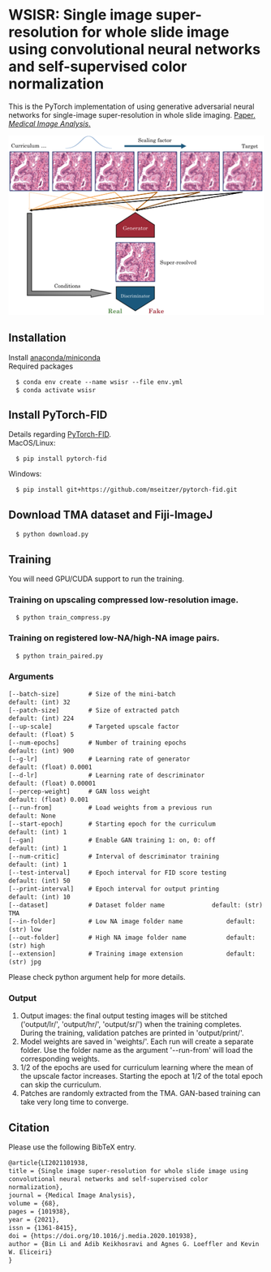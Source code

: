 # WSISR: Single image super-resolution for whole slide image using convolutional neural networks and self-supervised color normalization  
This is the PyTorch implementation of using generative adversarial neural networks for single-image super-resolution in whole slide imaging. [Paper. *Medical Image Analysis*.](https://www.sciencedirect.com/science/article/abs/pii/S1361841520303029)

<div align="center">
  <img src="thumbnails/github.png" width="700px" />
</div>

## Installation
Install [anaconda/miniconda](https://docs.conda.io/en/latest/miniconda.html)  
Required packages
```
  $ conda env create --name wsisr --file env.yml
  $ conda activate wsisr
```

## Install PyTorch-FID
Details regarding [PyTorch-FID](https://github.com/mseitzer/pytorch-fid).  
MacOS/Linux:  
```  
  $ pip install pytorch-fid
```
Windows:  
```  
  $ pip install git+https://github.com/mseitzer/pytorch-fid.git
```
 
## Download TMA dataset and Fiji-ImageJ
```  
  $ python download.py
```
  
## Training
You will need GPU/CUDA support to run the training.
### Training on upscaling compressed low-resolution image.  
```  
  $ python train_compress.py
```
### Training on registered low-NA/high-NA image pairs. 
```  
  $ python train_paired.py
```

### Arguments
```
[--batch-size]        # Size of the mini-batch                  default: (int) 32
[--patch-size]        # Size of extracted patch                 default: (int) 224
[--up-scale]          # Targeted upscale factor                 default: (float) 5
[--num-epochs]        # Number of training epochs               default: (int) 900
[--g-lr]              # Learning rate of generator              default: (float) 0.0001
[--d-lr]              # Learning rate of descriminator          default: (float) 0.00001
[--percep-weight]     # GAN loss weight                         default: (float) 0.001
[--run-from]          # Load weights from a previous run        default: None
[--start-epoch]       # Starting epoch for the curriculum       default: (int) 1
[--gan]               # Enable GAN training 1: on, 0: off       default: (int) 1
[--num-critic]        # Interval of descriminator training      default: (int) 1
[--test-interval]     # Epoch interval for FID score testing    default: (int) 50
[--print-interval]    # Epoch interval for output printing      default: (int) 10
[--dataset]           # Dataset folder name      		default: (str) TMA
[--in-folder]         # Low NA image folder name     		default: (str) low
[--out-folder]        # High NA image folder name      		default: (str) high
[--extension]         # Training image extension      		default: (str) jpg
```
Please check python argument help for more details.  

### Output
1. Output images: the final output testing images will be stitched ('output/lr/', 'output/hr/', 'output/sr/') when the training completes. During the training, validation patches are printed in 'output/print/'.  
2. Model weights are saved in 'weights/'. Each run will create a separate folder. Use the folder name as the argument '--run-from' will load the corresponding weights.  
3. 1/2 of the epochs are used for curriculum learning where the mean of the upscale factor increases. Starting the epoch at 1/2 of the total epoch can skip the curriculum.  
4. Patches are randomly extracted from the TMA. GAN-based training can take very long time to converge.  
  
## Citation
Please use the following BibTeX entry.  
```
@article{LI2021101938,
title = {Single image super-resolution for whole slide image using convolutional neural networks and self-supervised color normalization},
journal = {Medical Image Analysis},
volume = {68},
pages = {101938},
year = {2021},
issn = {1361-8415},
doi = {https://doi.org/10.1016/j.media.2020.101938},
author = {Bin Li and Adib Keikhosravi and Agnes G. Loeffler and Kevin W. Eliceiri}
}
```
